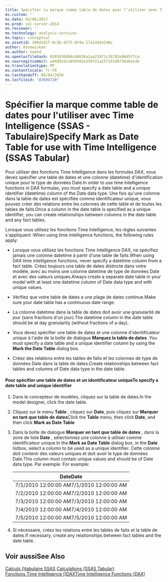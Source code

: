 ```yaml
---
title: Spécifier la marque comme table de dates pour l’utiliser avec Time Intelligence (SSAS tabulaire) | Microsoft Docs
ms.custom: ''
ms.date: 03/06/2017
ms.prod: sql-server-2014
ms.reviewer: ''
ms.technology: analysis-services
ms.topic: conceptual
ms.assetid: 30841d1f-0c3b-4575-8f4a-27a1492e248c
author: minewiskan
ms.author: owend
ms.openlocfilehash: 81038369b8cb8636a2aa216f1c26783a96d5f7ca
ms.sourcegitcommit: ad4d92dce894592a259721a1571b1d8736abacdb
ms.translationtype: MT
ms.contentlocale: fr-FR
ms.lasthandoff: 08/04/2020
ms.locfileid: "87694720"
---
```

# <a name="specify-mark-as-date-table-for-use-with-time-intelligence-ssas-tabular"></a><span data-ttu-id="50aee-102">Spécifier la marque comme table de dates pour l'utiliser avec Time Intelligence (SSAS - Tabulaire)</span><span class="sxs-lookup"><span data-stu-id="50aee-102">Specify Mark as Date Table for use with Time Intelligence (SSAS Tabular)</span></span>
  <span data-ttu-id="50aee-103">Pour utiliser des fonctions Time Intelligence dans les formules DAX, vous devez spécifier une table de dates et une colonne (datetime) d'identification unique pour le type de données Date.</span><span class="sxs-lookup"><span data-stu-id="50aee-103">In order to use time intelligence functions in DAX formulas, you must specify a date table and a unique identifier (datetime) column of the Date data type.</span></span> <span data-ttu-id="50aee-104">Une fois qu'une colonne dans la table de dates est spécifiée comme identificateur unique, vous pouvez créer des relations entre les colonnes de cette table et de toutes les tables de faits.</span><span class="sxs-lookup"><span data-stu-id="50aee-104">Once a column in the date table is specified as a unique identifier, you can create relationships between columns in the date table and any fact tables.</span></span>  
  
 <span data-ttu-id="50aee-105">Lorsque vous utilisez les fonctions Time Intelligence, les règles suivantes s'appliquent :</span><span class="sxs-lookup"><span data-stu-id="50aee-105">When using time intelligence functions, the following rules apply:</span></span>  
  
-   <span data-ttu-id="50aee-106">Lorsque vous utilisez les fonctions Time Intelligence DAX, ne spécifiez jamais une colonne datetime à partir d'une table de faits.</span><span class="sxs-lookup"><span data-stu-id="50aee-106">When using DAX time intelligence functions, never specify a datetime column from a fact table.</span></span> <span data-ttu-id="50aee-107">Créez toujours une table de dates distincte dans votre modèle, avec au moins une colonne datetime de type de données Date et avec des valeurs uniques.</span><span class="sxs-lookup"><span data-stu-id="50aee-107">Always create a separate date table in your model with at least one datetime column of Date data type and with unique values.</span></span>  
  
-   <span data-ttu-id="50aee-108">Vérifiez que votre table de dates a une plage de dates continue.</span><span class="sxs-lookup"><span data-stu-id="50aee-108">Make sure your date table has a continuous date range.</span></span>  
  
-   <span data-ttu-id="50aee-109">La colonne datetime dans la table de dates doit avoir une granularité de jour (sans fractions d'un jour).</span><span class="sxs-lookup"><span data-stu-id="50aee-109">The datetime column in the date table should be at day granularity (without fractions of a day).</span></span>  
  
-   <span data-ttu-id="50aee-110">Vous devez spécifier une table de dates et une colonne d'identificateur unique à l'aide de la boîte de dialogue **Marquez la table de dates** .</span><span class="sxs-lookup"><span data-stu-id="50aee-110">You must specify a date table and a unique identifier column by using the **Mark the Date Table** dialog box.</span></span>  
  
-   <span data-ttu-id="50aee-111">Créez des relations entre les tables de faits et les colonnes de type de données Date dans la table de dates.</span><span class="sxs-lookup"><span data-stu-id="50aee-111">Create relationships between fact tables and columns of Date data type in the date table.</span></span>  
  
#### <a name="to-specify-a-date-table-and-unique-identifier"></a><span data-ttu-id="50aee-112">Pour spécifier une table de dates et un identificateur unique</span><span class="sxs-lookup"><span data-stu-id="50aee-112">To specify a date table and unique identifier</span></span>  
  
1.  <span data-ttu-id="50aee-113">Dans le concepteur de modèles, cliquez sur la table de dates.</span><span class="sxs-lookup"><span data-stu-id="50aee-113">In the model designer, click the date table.</span></span>  
  
2.  <span data-ttu-id="50aee-114">Cliquez sur le menu **Table** , cliquez sur **Date**, puis cliquez sur **Marquer en tant que table de dates**</span><span class="sxs-lookup"><span data-stu-id="50aee-114">Click the **Table** menu, then click **Date**, and then click **Mark as Date Table**</span></span>  
  
3.  <span data-ttu-id="50aee-115">Dans la boîte de dialogue **Marquer en tant que table de dates** , dans la zone de liste **Date** , sélectionnez une colonne à utiliser comme identificateur unique.</span><span class="sxs-lookup"><span data-stu-id="50aee-115">In the **Mark as Date Table** dialog box, in the **Date** listbox, select a column to be used as a unique identifier.</span></span> <span data-ttu-id="50aee-116">Cette colonne doit contenir des valeurs uniques et doit avoir le type de données Date.</span><span class="sxs-lookup"><span data-stu-id="50aee-116">This column must contain unique values and should be of Date data type.</span></span> <span data-ttu-id="50aee-117">Par exemple :</span><span class="sxs-lookup"><span data-stu-id="50aee-117">For example:</span></span>  
  
    |<span data-ttu-id="50aee-118">Date</span><span class="sxs-lookup"><span data-stu-id="50aee-118">Date</span></span>|  
    |----------|  
    |<span data-ttu-id="50aee-119">7/1/2010 12:00:00 AM</span><span class="sxs-lookup"><span data-stu-id="50aee-119">7/1/2010 12:00:00 AM</span></span>|  
    |<span data-ttu-id="50aee-120">7/2/2010 12:00:00 AM</span><span class="sxs-lookup"><span data-stu-id="50aee-120">7/2/2010 12:00:00 AM</span></span>|  
    |<span data-ttu-id="50aee-121">7/3/2010 12:00:00 AM</span><span class="sxs-lookup"><span data-stu-id="50aee-121">7/3/2010 12:00:00 AM</span></span>|  
    |<span data-ttu-id="50aee-122">7/4/2010 12:00:00 AM</span><span class="sxs-lookup"><span data-stu-id="50aee-122">7/4/2010 12:00:00 AM</span></span>|  
    |<span data-ttu-id="50aee-123">7/5/2010 12:00:00 AM</span><span class="sxs-lookup"><span data-stu-id="50aee-123">7/5/2010 12:00:00 AM</span></span>|  
  
4.  <span data-ttu-id="50aee-124">Si nécessaire, créez les relations entre les tables de faits et la table de dates.</span><span class="sxs-lookup"><span data-stu-id="50aee-124">If necessary, create any relationships between fact tables and the date table.</span></span>  
  
## <a name="see-also"></a><span data-ttu-id="50aee-125">Voir aussi</span><span class="sxs-lookup"><span data-stu-id="50aee-125">See Also</span></span>  
 <span data-ttu-id="50aee-126">[Calculs &#40;&#41;tabulaire SSAS](calculations-ssas-tabular.md) </span><span class="sxs-lookup"><span data-stu-id="50aee-126">[Calculations &#40;SSAS Tabular&#41;](calculations-ssas-tabular.md) </span></span>  
 [<span data-ttu-id="50aee-127">Fonctions Time Intelligence &#40;&#41;DAX</span><span class="sxs-lookup"><span data-stu-id="50aee-127">Time Intelligence Functions &#40;DAX&#41;</span></span>](/dax/time-intelligence-functions-dax)  
  
  
